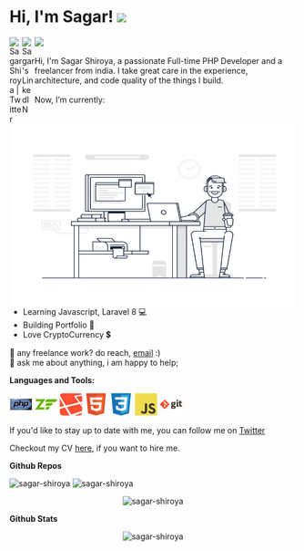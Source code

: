 # Hi, I'm Sagar! <img src="https://raw.githubusercontent.com/MartinHeinz/MartinHeinz/master/wave.gif" width="30px">
<a href="https://twitter.com/OfficialSagar21">
  <img align="left" alt="Sagar Shiroya | Twitter" width="22px" src="https://raw.githubusercontent.com/peterthehan/peterthehan/master/assets/twitter.svg" />
</a>
<a href="https://www.linkedin.com/in/sagar-shiroya/">
  <img align="left" alt="Sagar's LinkedIN" width="22px" src="https://raw.githubusercontent.com/peterthehan/peterthehan/master/assets/linkedin.svg" />
</a>

![](https://visitor-badge.glitch.me/badge?page_id=sagar-shiroya.sagar-shiroya)
<br />

Hi, I'm Sagar Shiroya, a passionate Full-time PHP Developer and a freelancer from india. I take great care in the experience, architecture, and code quality of the things I build.
<img align="right" alt="GIF" src="https://github.com/sagar-shiroya/sagar-shiroya/blob/main/web-developer.jpg?raw=true" width="500" height="320" /><br><br>
Now, I’m currently: <br>
 
  * Learning Javascript, Laravel 8 :computer: 
  * Building Portfolio :construction_worker:
  * Love CryptoCurrency :heavy_dollar_sign:

  
  
💼 any freelance work? do reach, [email](mailto:sagarshiroy95@gmail.com) :) <br>
💬 ask me about anything, i am happy to help;

**Languages and Tools:**  

<img src="https://github.com/devicons/devicon/blob/master/icons/php/php-original.svg" alt="HTML logo" width="40" height="40"> <img src="https://github.com/devicons/devicon/blob/master/icons/zend/zend-plain.svg" alt="HTML logo" width="40" height="40"> <img src="https://github.com/devicons/devicon/blob/master/icons/laravel/laravel-plain.svg" alt="HTML logo" width="40" height="40"> <img src="https://github.com/devicons/devicon/blob/master/icons/html5/html5-original.svg" alt="HTML logo" width="40" height="40"> <img src="https://github.com/devicons/devicon/blob/master/icons/css3/css3-original.svg" alt="HTML logo" width="40" height="40"> <img src="https://github.com/devicons/devicon/blob/master/icons/javascript/javascript-original.svg" alt="HTML logo" width="40" height="40"> <img src="https://github.com/devicons/devicon/blob/master/icons/git/git-original-wordmark.svg" alt="HTML logo" width="40" height="40"> 


If you'd like to stay up to date with me, you can follow me on <a href="https://twitter.com/OfficialSagar21">Twitter</a>

Checkout my CV [here](https://sagar-shiroya.github.io/resume.pdf), if you want to hire me.

**Github Repos**
<p> 
 <img src="https://github-readme-stats.vercel.app/api/pin/?username=sagar-shiroya&repo=Laravel-Roadmap-Learning-Path&theme=graywhite" alt="sagar-shiroya" />
 <img src="https://github-readme-stats.vercel.app/api/pin/?username=sagar-shiroya&repo=posty&theme=graywhite" alt="sagar-shiroya" />
 </p><p align="center"><img src="https://github-readme-stats.vercel.app/api/pin/?username=sagar-shiroya&repo=lumen-crud-api&theme=graywhite" alt="sagar-shiroya" />
</p>

**Github Stats**
<p align="center"> <img src="https://github-readme-stats.vercel.app/api?username=sagar-shiroya&show_icons=true&theme=graywhite" alt="sagar-shiroya" /></p>

